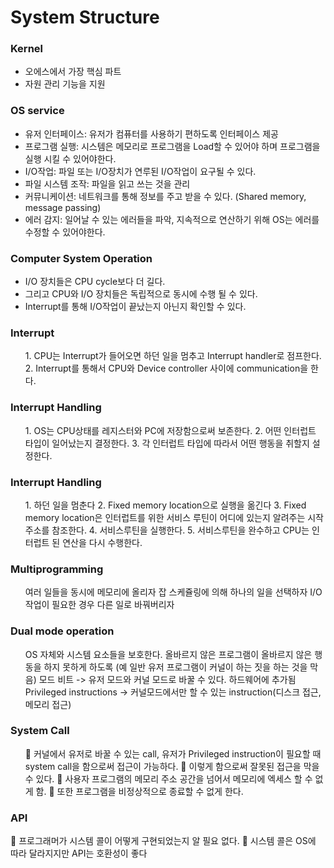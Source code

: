# System Structure

<h3>Kernel</h3>
<ul>
<li>오에스에서 가장 핵심 파트</li>
<li>자원 관리 기능을 지원</li>
</ul>
<h3>OS service</h3>
<ul>
<li>유저 인터페이스: 유저가 컴퓨터를 사용하기 편하도록 인터페이스 제공</li>
<li>프로그램 실행: 시스템은 메모리로 프로그램을 Load할 수 있어야 하며 프로그램을 실행 시킬 수 있어야한다.</li>
<li>I/O작업: 파일 또는 I/O장치가 연루된 I/O작업이 요구될 수 있다.</li>
<li>파일 시스템 조작: 파일을 읽고 쓰는 것을 관리</li>
<li>커뮤니케이션: 네트워크를 통해 정보를 주고 받을 수 있다. (Shared memory, message passing)</li>
<li>에러 감지: 일어날 수 있는 에러들을 파악, 지속적으로 연산하기 위해 OS는 에러를 수정할 수 있어야한다.</li>
</ul>
<h3>Computer System Operation</h3>
<ul>
<li>I/O 장치들은 CPU cycle보다 더 길다.</li>
<li>그리고 CPU와 I/O 장치들은 독립적으로 동시에 수행 될 수 있다.</li>
<li>Interrupt를 통해 I/O작업이 끝났는지 아닌지 확인할 수 있다.</li>
</ul>
<h3>Interrupt</h3>
<ul>
1.	CPU는 Interrupt가 들어오면 하던 일을 멈추고 Interrupt handler로 점프한다.
2.	Interrupt를 통해서 CPU와 Device controller 사이에 communication을 한다.
</ul>
<h3>Interrupt Handling</h3>
<ul>
1.	OS는 CPU상태를 레지스터와 PC에 저장함으로써 보존한다.
2.	어떤 인터럽트 타입이 일어났는지 결정한다.
3.	각 인터럽트 타입에 따라서 어떤 행동을 취할지 설정한다.
</ul>
<h3>Interrupt Handling</h3>
<ul>
1.	하던 일을 멈춘다
2.	Fixed memory location으로 실행을 옮긴다
3.	Fixed memory location은 인터럽트를 위한 서비스 루틴이 어디에 있는지 알려주는 시작주소를 참조한다.
4.	서비스루틴을 실행한다.
5.	서비스루틴을 완수하고 CPU는 인터럽트 된 연산을 다시 수행한다.
</ul>
<h3>Multiprogramming</h3>
<ul>
여러 일들을 동시에 메모리에 올리자
잡 스케쥴링에 의해 하나의 일을 선택하자
I/O작업이 필요한 경우 다른 일로 바꿔버리자
</ul>
<h3>Dual mode operation</h3>
<ul>
OS 자체와 시스템 요소들을 보호한다.
올바르지 않은 프로그램이 올바르지 않은 행동을 하지 못하게 하도록
(예 일반 유저 프로그램이 커널이 하는 짓을 하는 것을 막음)
모드 비트 -> 유저 모드와 커널 모드로 바꿀 수 있다. 하드웨어에 추가됨
Privileged instructions -> 커널모드에서만 할 수 있는 instruction(디스크 접근, 메모리 접근)
</ul>
<h3>System Call </h3>
<ul>
	커널에서 유저로 바꿀 수 있는 call, 유저가 Privileged instruction이 필요할 때 system call을 함으로써 접근이 가능하다.
	이렇게 함으로써 잘못된 접근을 막을 수 있다.
	사용자 프로그램의 메모리 주소 공간을 넘어서 메모리에 엑세스 할 수 없게 함.
	또한 프로그램을 비정상적으로 종료할 수 없게 한다.
</ul>
<h3>API</h3>
</ul>
	프로그래머가 시스템 콜이 어떻게 구현되었는지 알 필요 없다.
	시스템 콜은 OS에 따라 달라지지만 API는 호환성이 좋다
</ul>
